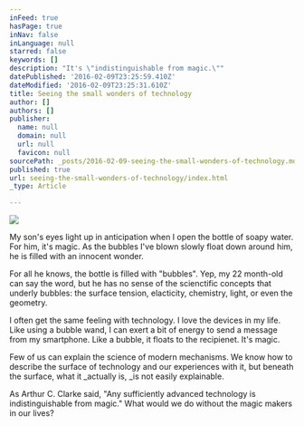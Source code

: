 ```yaml
---
inFeed: true
hasPage: true
inNav: false
inLanguage: null
starred: false
keywords: []
description: "It's \"indistinguishable from magic.\""
datePublished: '2016-02-09T23:25:59.410Z'
dateModified: '2016-02-09T23:25:31.610Z'
title: Seeing the small wonders of technology
author: []
authors: []
publisher:
  name: null
  domain: null
  url: null
  favicon: null
sourcePath: _posts/2016-02-09-seeing-the-small-wonders-of-technology.md
published: true
url: seeing-the-small-wonders-of-technology/index.html
_type: Article

---
```

![](https://the-grid-user-content.s3-us-west-2.amazonaws.com/784c510a-3bcf-4bc1-ac83-eb030d3ff500.png)

My son's eyes light up in anticipation when I open the bottle of soapy water. For him, it's magic. As the bubbles I've blown slowly float down around him, he is filled with an innocent wonder. 

For all he knows, the bottle is filled with "bubbles".  Yep, my 22 month-old can say the word, but he has no sense of the scienctific concepts that underly bubbles: the surface tension, elacticity, chemistry, light, or even the geometry.

I often get the same feeling with technology. I love the devices in my life. Like using a bubble wand, I can exert a bit of energy to send a message from my smartphone. Like a bubble, it floats to the recipiene​t. It's magic. 

Few of us can explain the science of modern mechanisms. We know how to describe the surface of technology and our experiences with it, but beneath the surface, what it _actually is, _is not easily explainable.

As Arthur C. Clarke said, "Any sufficiently advanced technology is indistinguishable from magic." What would we do without the magic makers in our lives?
